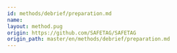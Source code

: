 ```yaml
---
id: methods/debrief/preparation.md
name: 
layout: method.pug
origin: https://github.com/SAFETAG/SAFETAG
origin_path: master/en/methods/debrief/preparation.md
---
```



